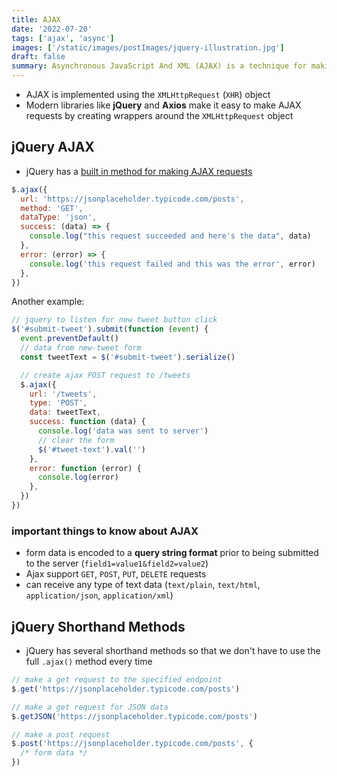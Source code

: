 ```yaml
---
title: AJAX
date: '2022-07-20'
tags: ['ajax', 'async']
images: ['/static/images/postImages/jquery-illustration.jpg']
draft: false
summary: Asynchronous JavaScript And XML (AJAX) is a technique for making requests to a server. This post does into to the basics of AJAX and making requests to a server using jQuery.
---
```


- AJAX is implemented using the `XMLHttpRequest` (`XHR`) object
- Modern libraries like **jQuery** and **Axios** make it easy to make AJAX requests by creating wrappers around the `XMLHttpRequest` object

## jQuery AJAX

- jQuery has a [built in method for making AJAX requests](https://api.jquery.com/jQuery.ajax/)

```js
$.ajax({
  url: 'https://jsonplaceholder.typicode.com/posts',
  method: 'GET',
  dataType: 'json',
  success: (data) => {
    console.log("this request succeeded and here's the data", data)
  },
  error: (error) => {
    console.log('this request failed and this was the error', error)
  },
})
```

Another example:

```js
// jquery to listen for new tweet button click
$('#submit-tweet').submit(function (event) {
  event.preventDefault()
  // data from new-tweet form
  const tweetText = $('#submit-tweet').serialize()

  // create ajax POST request to /tweets
  $.ajax({
    url: '/tweets',
    type: 'POST',
    data: tweetText,
    success: function (data) {
      console.log('data was sent to server')
      // clear the form
      $('#tweet-text').val('')
    },
    error: function (error) {
      console.log(error)
    },
  })
})
```

### important things to know about AJAX

- form data is encoded to a **query string format** prior to being submitted to the server (`field1=value1&field2=value2`)
- Ajax support `GET`, `POST`, `PUT`, `DELETE` requests
- can receive any type of text data (`text/plain`, `text/html`, `application/json`, `application/xml`)

## jQuery Shorthand Methods

- jQuery has several shorthand methods so that we don't have to use the full `.ajax()` method every time

```js
// make a get request to the specified endpoint
$.get('https://jsonplaceholder.typicode.com/posts')

// make a get request for JSON data
$.getJSON('https://jsonplaceholder.typicode.com/posts')

// make a post request
$.post('https://jsonplaceholder.typicode.com/posts', {
  /* form data */
})
```
